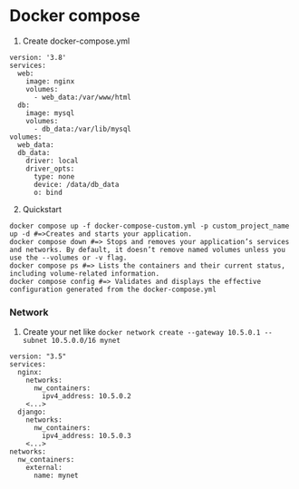 # Docker compose
1. Create docker-compose.yml
```
version: '3.8'
services:
  web:
    image: nginx
    volumes:
      - web_data:/var/www/html
  db:
    image: mysql
    volumes:
      - db_data:/var/lib/mysql
volumes:
  web_data:
  db_data:
    driver: local
    driver_opts:
      type: none
      device: /data/db_data
      o: bind
```

2. Quickstart
```
docker compose up -f docker-compose-custom.yml -p custom_project_name up -d #=>Creates and starts your application.
docker compose down #=> Stops and removes your application’s services and networks. By default, it doesn’t remove named volumes unless you use the --volumes or -v flag.
docker compose ps #=> Lists the containers and their current status, including volume-related information.
docker compose config #=> Validates and displays the effective configuration generated from the docker-compose.yml
```

### Network
1. Create your net like `docker network create --gateway 10.5.0.1 --subnet 10.5.0.0/16 mynet`
```
version: "3.5"
services:
  nginx:
    networks:
      nw_containers:
        ipv4_address: 10.5.0.2
    <...>
  django:
    networks:
      nw_containers:
        ipv4_address: 10.5.0.3
    <...>
networks:
  nw_containers:
    external:
      name: mynet
```
